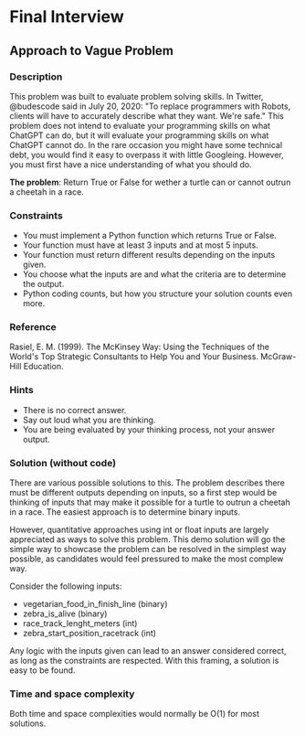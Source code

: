 # Final Interview

## Approach to Vague Problem

### Description
This problem was built to evaluate problem solving skills. In Twitter, @budescode said in July 20, 2020: "To replace programmers with Robots, clients will have to accurately describe what they want. We're safe." This problem does not intend to evaluate your programming skills on what ChatGPT can do, but it will evaluate your programming skills on what ChatGPT cannot do. In the rare occasion you might have some technical debt, you would find it easy to overpass it with little Googleing. However, you must first have a nice understanding of what you should do. 

**The problem**: Return True or False for wether a turtle can or cannot outrun a cheetah in a race.

### Constraints
* You must implement a Python function which returns True or False.
* Your function must have at least 3 inputs and at most 5 inputs.
* Your function must return different results depending on the inputs given.
* You choose what the inputs are and what the criteria are to determine the output.
* Python coding counts, but how you structure your solution counts even more.

### Reference
Rasiel, E. M. (1999). The McKinsey Way: Using the Techniques of the World's Top Strategic Consultants to Help You and Your Business. McGraw-Hill Education.

### Hints
* There is no correct answer.
* Say out loud what you are thinking.
* You are being evaluated by your thinking process, not your answer output.

### Solution (without code)
There are various possible solutions to this. The problem describes there must be different outputs depending on inputs, so a first step would be thinking of inputs that may make it possible for a turtle to outrun a cheetah in a race. The easiest approach is to determine binary inputs. 

However, quantitative approaches using int or float inputs are largely appreciated as ways to solve this problem. This demo solution will go the simple way to showcase the problem can be resolved in the simplest way possible, as candidates would feel pressured to make the most complew way. 

Consider the following inputs:
* vegetarian_food_in_finish_line (binary) 
* zebra_is_alive (binary)
* race_track_lenght_meters (int)
* zebra_start_position_racetrack (int)

Any logic with the inputs given can lead to an answer considered correct, as long as the constraints are respected. With this framing, a solution is easy to be found.

### Time and space complexity
Both time and space complexities would normally be O(1) for most solutions.